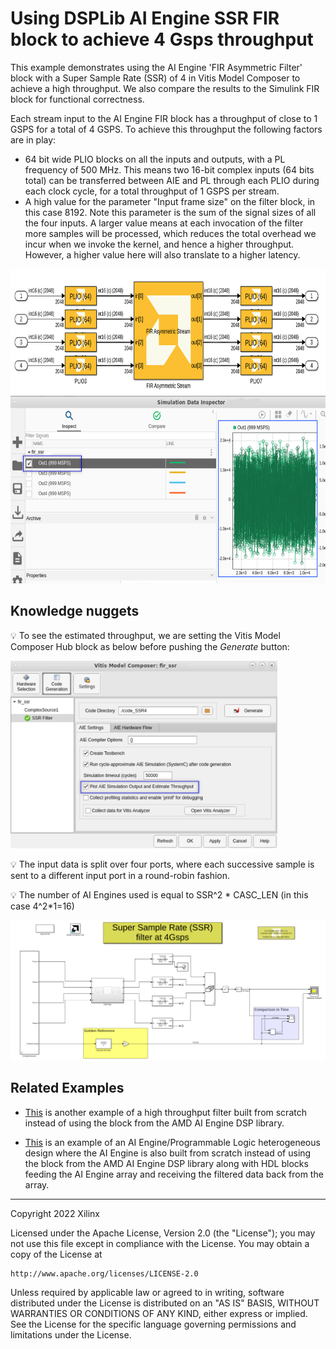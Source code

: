 # Using DSPLib AI Engine SSR FIR block to achieve 4 Gsps throughput

This example demonstrates using the AI Engine 'FIR Asymmetric Filter' block with a Super Sample Rate (SSR) of 4 in Vitis Model Composer to achieve a high throughput. We also compare the results to the Simulink FIR block for functional correctness.

Each stream input to the AI Engine FIR block has a throughput of close to 1 GSPS for a total of 4 GSPS. To achieve this throughput the following factors are in play:

* 64 bit wide PLIO blocks on all the inputs and outputs, with a PL frequency of 500 MHz. This means two 16-bit complex inputs (64 bits total) can be transferred between AIE and PL through each PLIO during each clock cycle, for a total throughput of 1 GSPS per stream.
* A high value for the parameter "Input frame size" on the filter block, in this case 8192. Note this parameter is the sum of the signal sizes of all the four inputs. A larger value means at each invocation of the filter more samples will be processed, which reduces the total overhead we incur when we invoke the kernel, and hence a higher throughput. However, a higher value here will also translate to a higher latency. 

<img height="200" src="./Images/fir.png">

<img height="300" src="./Images/throughput.png">


## Knowledge nuggets
:bulb: To see the estimated throughput, we are setting the Vitis Model Composer Hub block as below before pushing the _Generate_ button:

<img height="300" src="./Images/hub.png">

:bulb: The input data is split over four ports, where each successive sample is sent to a different input port in a round-robin fashion.

:bulb: The number of AI Engines used is equal to SSR^2 * CASC_LEN (in this case 4^2*1=16)


![](Images/screen_shot.png)


## Related Examples

* [This](../../SingleStreamSSR_FIR/README.md) is another example of a high throughput filter built from scratch instead of using the block from the AMD AI Engine DSP library.

* [This](../../../AIENGINE_plus_PL/AIE_HDL/SingleStreamSSR_FIR_withPL/README.md) is an example of an AI Engine/Programmable Logic heterogeneous design where the AI Engine is also built from scratch instead of using the block from the AMD AI Engine DSP library along with HDL blocks feeding the AI Engine array and receiving the filtered data back from the array.

------------
Copyright 2022 Xilinx

Licensed under the Apache License, Version 2.0 (the "License");
you may not use this file except in compliance with the License.
You may obtain a copy of the License at

    http://www.apache.org/licenses/LICENSE-2.0

Unless required by applicable law or agreed to in writing, software
distributed under the License is distributed on an "AS IS" BASIS,
WITHOUT WARRANTIES OR CONDITIONS OF ANY KIND, either express or implied.
See the License for the specific language governing permissions and
limitations under the License.
